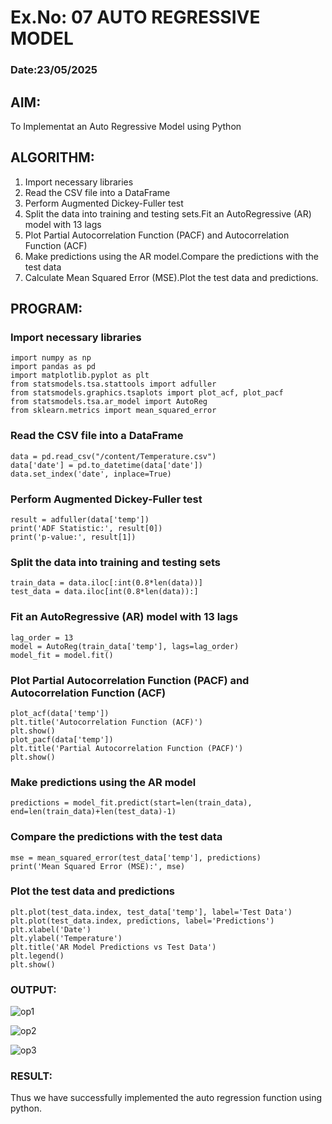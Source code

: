 # Ex.No: 07                                       AUTO REGRESSIVE MODEL
### Date:23/05/2025

## AIM:
To Implementat an Auto Regressive Model using Python

## ALGORITHM:
1. Import necessary libraries
2. Read the CSV file into a DataFrame
3. Perform Augmented Dickey-Fuller test
4. Split the data into training and testing sets.Fit an AutoRegressive (AR) model with 13 lags
5. Plot Partial Autocorrelation Function (PACF) and Autocorrelation Function (ACF)
6. Make predictions using the AR model.Compare the predictions with the test data
7. Calculate Mean Squared Error (MSE).Plot the test data and predictions.
   
## PROGRAM:
### Import necessary libraries
```
import numpy as np
import pandas as pd
import matplotlib.pyplot as plt
from statsmodels.tsa.stattools import adfuller
from statsmodels.graphics.tsaplots import plot_acf, plot_pacf
from statsmodels.tsa.ar_model import AutoReg
from sklearn.metrics import mean_squared_error
```
### Read the CSV file into a DataFrame
```
data = pd.read_csv("/content/Temperature.csv")  
data['date'] = pd.to_datetime(data['date'])
data.set_index('date', inplace=True)
```
### Perform Augmented Dickey-Fuller test
```
result = adfuller(data['temp']) 
print('ADF Statistic:', result[0])
print('p-value:', result[1])
```
### Split the data into training and testing sets
```
train_data = data.iloc[:int(0.8*len(data))]
test_data = data.iloc[int(0.8*len(data)):]
```
### Fit an AutoRegressive (AR) model with 13 lags
```
lag_order = 13
model = AutoReg(train_data['temp'], lags=lag_order)
model_fit = model.fit()
```
### Plot Partial Autocorrelation Function (PACF) and Autocorrelation Function (ACF)
```
plot_acf(data['temp'])
plt.title('Autocorrelation Function (ACF)')
plt.show()
plot_pacf(data['temp'])
plt.title('Partial Autocorrelation Function (PACF)')
plt.show()
```
### Make predictions using the AR model
```
predictions = model_fit.predict(start=len(train_data), end=len(train_data)+len(test_data)-1)
```
### Compare the predictions with the test data
```
mse = mean_squared_error(test_data['temp'], predictions)
print('Mean Squared Error (MSE):', mse)
```
### Plot the test data and predictions
```
plt.plot(test_data.index, test_data['temp'], label='Test Data')
plt.plot(test_data.index, predictions, label='Predictions')
plt.xlabel('Date')
plt.ylabel('Temperature')
plt.title('AR Model Predictions vs Test Data')
plt.legend()
plt.show()
```

### OUTPUT:
![op1](https://github.com/Ishu-Vasanth/TSA_EXP7/assets/94154614/44e98d7a-e872-49a7-9d49-01ac0f5fe0b1)

![op2](https://github.com/Ishu-Vasanth/TSA_EXP7/assets/94154614/82c2d08f-2373-4ee2-b1cb-e202f7377867)

![op3](https://github.com/Ishu-Vasanth/TSA_EXP7/assets/94154614/3e440ecc-d521-44ed-bc25-ea8852c5d8e8)

### RESULT:
Thus we have successfully implemented the auto regression function using python.
